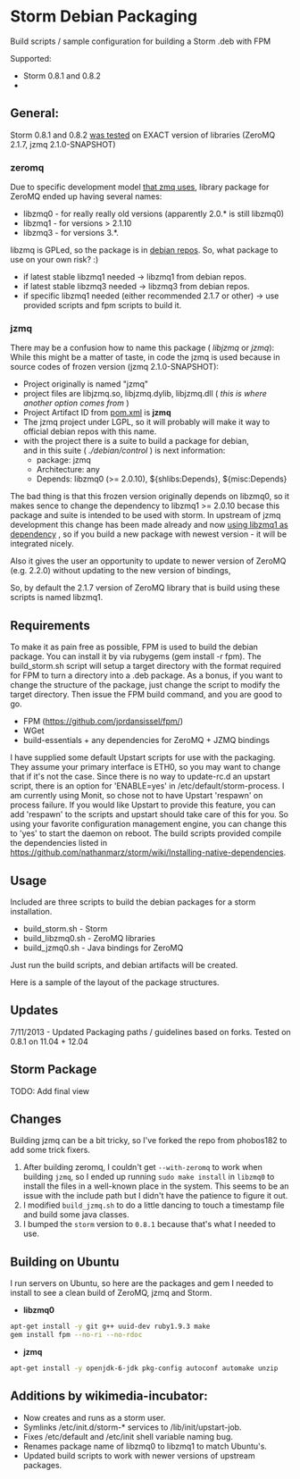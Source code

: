 Storm Debian Packaging
==============================================================

Build scripts / sample configuration for building a Storm .deb with FPM

Supported:

* Storm 0.8.1 and 0.8.2
* 

General:
-------------
Storm 0.8.1 and 0.8.2 [was tested](https://github.com/nathanmarz/storm/wiki/Installing-native-dependencies) on EXACT version of libraries (ZeroMQ 2.1.7, jzmq 2.1.0-SNAPSHOT)

### zeromq ###
Due to specific development model [that zmq uses](http://zeromq.org/area:faq), 
library package for ZeroMQ ended up having several names:

* libzmq0 - for really really old versions (apparently 2.0.* is still libzmq0)
* libzmq1 - for versions > 2.1.10 
* libzmq3 - for versions 3.*.

libzmq is GPLed, so the package is in [debian repos](http://packages.debian.org/search?suite=default&section=all&arch=any&searchon=names&keywords=libzmq).
So, what package to use on your own risk? :)

* if latest stable libzmq1 needed -> libzmq1 from debian repos.
* if latest stable libzmq3 needed -> libzmq3 from debian repos.
* if specific libzmq1 needed (either recommended 2.1.7 or other) -> use provided scripts and fpm scripts to build it.

### jzmq ###
There may be a confusion how to name this package ( _libjzmq_ or _jzmq_):
While this might be a matter of taste, in code the jzmq is used because in source codes of frozen version (jzmq 2.1.0-SNAPSHOT):

* Project originally is named "jzmq"
* project files are libjzmq.so, libjzmq.dylib, libjzmq.dll ( _this is where another option comes from_ )
* Project Artifact ID from [pom.xml](https://github.com/nathanmarz/jzmq/blob/master/pom.xml) is __jzmq__
* The jzmq project under LGPL, so it will probably will make it way to official debian repos with this name.
* with the project there is a suite to build a package for debian, <br> and in this suite ( _./debian/control_ ) is next information:
    * package: jzmq
    * Architecture: any
    * Depends: libzmq0 (>= 2.0.10), ${shlibs:Depends}, ${misc:Depends}

The bad thing is that this frozen version originally depends on libzmq0,
so it makes sence to change the dependency to libzmq1 >= 2.0.10 becase this package and suite is intended to be used with storm.
In upstream of jzmq development this change has been made already and now [using libzmq1 as dependency](https://github.com/zeromq/jzmq/commit/4e24e63c4d4b9fc2a441ce90e9581aaca0cdeafd) , so if you build a new package with newest version - it will be integrated nicely.

Also it gives the user an opportunity to update to newer version of ZeroMQ (e.g. 2.2.0) without updating to the new version of bindings, 

So, by default the 2.1.7 version of ZeroMQ library that is build using these scripts is named libzmq1.

Requirements
------------
To make it as pain free as possible, FPM is used to build the debian package. You can install it by via rubygems (gem install -r fpm). The build_storm.sh script will setup a target directory with the format required for FPM to turn a directory into a .deb package. As a bonus, if you want to change the structure of the package, just change the script to modify the target directory. Then issue the FPM build command, and you are good to go.

* FPM (<https://github.com/jordansissel/fpm/>)
* WGet
* build-essentials + any dependencies for ZeroMQ + JZMQ bindings

I have supplied some default Upstart scripts for use with the packaging. They assume your primary interface is ETH0, so you may want to change that if it's not the case. Since there is no way to update-rc.d an upstart script, there is an option for 'ENABLE=yes' in /etc/default/storm-process. I am currently using Monit, so chose not to have Upstart 'respawn' on process failure. If you would like Upstart to provide this feature, you can add 'respawn' to the scripts and upstart should take care of this for you. So using your favorite configuration management engine, you can change this to 'yes' to start the daemon on reboot. The build scripts provided compile the dependencies listed in <https://github.com/nathanmarz/storm/wiki/Installing-native-dependencies>.

Usage
-----
Included are three scripts to build the debian packages for a storm installation.

* build_storm.sh - Storm
* build_libzmq0.sh - ZeroMQ libraries
* build_jzmq0.sh - Java bindings for ZeroMQ

Just run the build scripts, and debian artifacts will be created.

Here is a sample of the layout of the package structures.

Updates
------
7/11/2013 - Updated Packaging paths / guidelines based on forks. Tested on 0.8.1 on 11.04 + 12.04

Storm Package
------
TODO: Add final view

Changes
------
Building jzmq can be a bit tricky, so I've forked the repo from phobos182 to add
some trick fixers.

1. After building zeromq, I couldn't get `--with-zeromq` to work when building
   `jzmq`, so I ended up running `sudo make install` in `libzmq0` to install the
   files in a well-known place in the system. This seems to be an issue with the
   include path but I didn't have the patience to figure it out.
1. I modified `build_jzmq.sh` to do a little dancing to touch a timestamp file
   and build some java classes.
1. I bumped the `storm` version to `0.8.1` because that's what I needed to use.

Building on Ubuntu
-----
I run servers on Ubuntu, so here are the packages and gem I needed to install to
see a clean build of ZeroMQ, jzmq and Storm.

* **libzmq0**

```bash
apt-get install -y git g++ uuid-dev ruby1.9.3 make
gem install fpm --no-ri --no-rdoc
```

* **jzmq**

```bash
apt-get install -y openjdk-6-jdk pkg-config autoconf automake unzip
```

Additions by wikimedia-incubator:
---------------------------------

- Now creates and runs as a storm user.
- Symlinks /etc/init.d/storm-* services to /lib/init/upstart-job.
- Fixes /etc/default and /etc/init shell variable naming bug.
- Renames package name of libzmq0 to libzmq1 to match Ubuntu's.
- Updated build scripts to work with newer versions of upstream packages.

